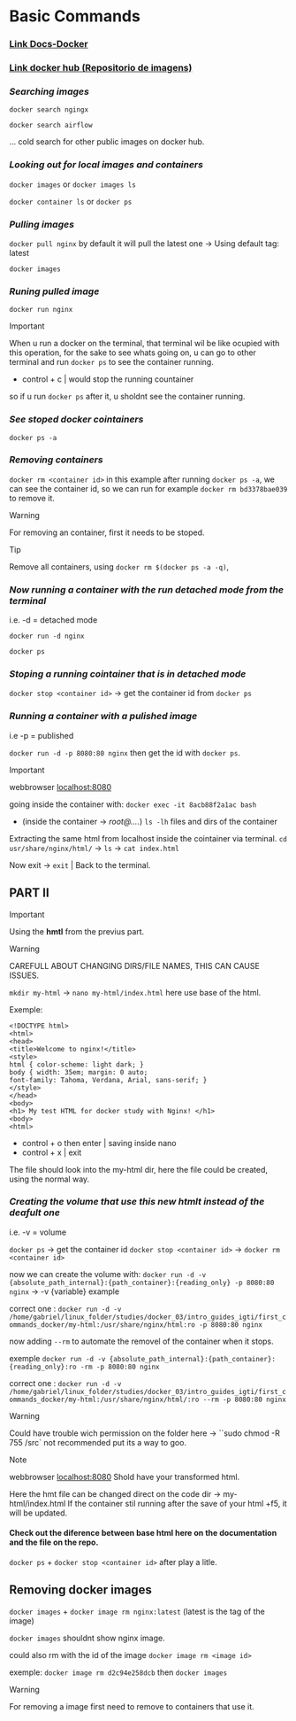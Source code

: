 # Basic Commands

### [Link __Docs-Docker__  ](https://docs.docker.com/reference/cli/docker/container/run/)

### [Link __docker hub__  (Repositorio de imagens)](https://hub.docker.com)

### *Searching images*

`docker search ngingx`

`docker search airflow`

... cold search for other public images on docker hub.

 ### *Looking out for local images and containers*

`docker images` or `docker images ls`

`docker container ls` or `docker ps`


 ### *Pulling images*

 `docker pull nginx` by default it will pull the latest one -> Using default tag: latest

 `docker images`

 ### *Runing pulled image*

 `docker run nginx`

> [!IMPORTANT]
> When u run a docker on the terminal, that terminal wil be like ocupied with this operation, for the sake to see whats going on, u can go to other terminal and run `docker ps` to see the container running.

- control + c  | would stop the running countainer

so if u run `docker ps` after it, u sholdnt see the container running.

### *See stoped docker cointainers*

`docker ps -a`

### *Removing containers*

`docker rm <container id>` in this example after running `docker ps -a`, we can see the container id, so we can run for example `docker rm bd3378bae039` to remove it.

> [!WARNING]
> For removing an container, first it needs to be stoped.

> [!TIP]
> Remove all containers, using `docker rm $(docker ps -a -q)`,



### *Now running a container with the run detached mode from the terminal*
i.e. -d = detached mode

`docker run -d nginx`

`docker ps`

### *Stoping a running cointainer that is in detached mode*

`docker stop <container id>` -> get the container id from `docker ps`


### *Running a container with a pulished image*
i.e -p = published

`docker run -d -p 8080:80 nginx` then get the id with `docker ps`.

> [!IMPORTANT]
> webbrowser [localhost:8080](http://localhost:8080/)

going inside the container with: `docker exec -it 8acb88f2a1ac bash`

- (inside the container -> _root@...._) 
`ls -lh` files and dirs of the container

Extracting the same html from localhost inside the cointainer via terminal.
`cd usr/share/nginx/html/` -> `ls` -> `cat index.html`

Now exit -> `exit` | Back to the terminal.


## PART II

> [!IMPORTANT]
> Using the **hmtl** from the previus part.


> [!WARNING]
> CAREFULL ABOUT CHANGING DIRS/FILE NAMES, THIS CAN CAUSE ISSUES.



`mkdir my-html` -> `nano my-html/index.html` here use base of the html.

Exemple:
```
<!DOCTYPE html>
<html>
<head>
<title>Welcome to nginx!</title>
<style>
html { color-scheme: light dark; }
body { width: 35em; margin: 0 auto;
font-family: Tahoma, Verdana, Arial, sans-serif; }
</style>
</head>
<body>
<h1> My test HTML for docker study with Nginx! </h1>
<body>
<html>
```

- control + o  then enter | saving inside nano 
- control + x | exit

The file should look into the my-html dir, here the file could be created, using the normal way.


### *Creating the volume that use this new htmlt instead of the deafult one*
i.e. -v = volume

`docker ps` -> get the container id
`docker stop <container id>` -> `docker rm <container id>`

now we can create the volume with:
`docker run -d -v {absolute_path_internal}:{path_container}:{reading_only} -p 8080:80 nginx` -> -v {variable} example 

correct one :
`docker run -d -v /home/gabriel/linux_folder/studies/docker_03/intro_guides_igti/first_commands_docker/my-html:/usr/share/nginx/html:ro -p 8080:80 nginx`

now adding `--rm` to automate the removel of the container when it stops.

exemple
`docker run -d -v {absolute_path_internal}:{path_container}:{reading_only}:ro -rm -p 8080:80 nginx` 

correct one :
`docker run -d -v /home/gabriel/linux_folder/studies/docker_03/intro_guides_igti/first_commands_docker/my-html:/usr/share/nginx/html/:ro --rm -p 8080:80 nginx`


> [!WARNING]
> Could have trouble wich permission on the folder here -> ``sudo chmod -R 755 /src` not recommended put its a way to goo.


> [!Note]
> webbrowser [localhost:8080](http://localhost:8080/) Shold have your transformed html.

Here the hmt file can be changed direct on the code dir -> my-html/index.html
If the container stil running after the save of your html +f5, it will be updated.

#### Check out the diference between base html here on the documentation and the file on the repo.

`docker ps` + `docker stop <container id>` after play a litle.

## Removing docker images

`docker images` + `docker image rm nginx:latest` (latest is the tag of the image)

`docker images` shouldnt show nginx image.

could also rm with the id of the image `docker image rm <image id>`

exemple:
`docker image rm d2c94e258dcb` then `docker images`	

> [!WARNING]
> For removing a image first need to remove to containers that use it.